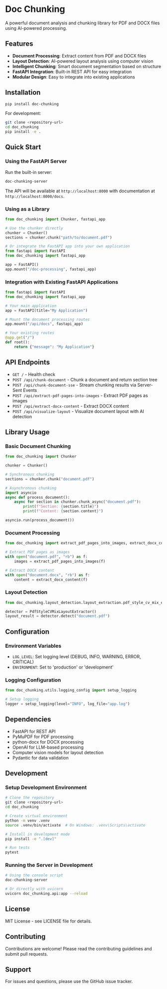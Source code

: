 # Doc Chunking

A powerful document analysis and chunking library for PDF and DOCX files using AI-powered processing.

## Features

- **Document Processing**: Extract content from PDF and DOCX files
- **Layout Detection**: AI-powered layout analysis using computer vision
- **Intelligent Chunking**: Smart document segmentation based on structure
- **FastAPI Integration**: Built-in REST API for easy integration
- **Modular Design**: Easy to integrate into existing applications

## Installation

```bash
pip install doc-chunking
```

For development:
```bash
git clone <repository-url>
cd doc_chunking
pip install -e .
```

## Quick Start

### Using the FastAPI Server

Run the built-in server:
```bash
doc-chunking-server
```

The API will be available at `http://localhost:8000` with documentation at `http://localhost:8000/docs`.

### Using as a Library

```python
from doc_chunking import Chunker, fastapi_app

# Use the chunker directly
chunker = Chunker()
sections = chunker.chunk("path/to/document.pdf")

# Or integrate the FastAPI app into your own application
from fastapi import FastAPI
from doc_chunking import fastapi_app

app = FastAPI()
app.mount("/doc-processing", fastapi_app)
```

### Integration with Existing FastAPI Applications

```python
from fastapi import FastAPI
from doc_chunking import fastapi_app

# Your main application
app = FastAPI(title="My Application")

# Mount the document processing routes
app.mount("/api/docs", fastapi_app)

# Your existing routes
@app.get("/")
def root():
    return {"message": "My Application"}
```

## API Endpoints

- `GET /` - Health check
- `POST /api/chunk-document` - Chunk a document and return section tree
- `POST /api/chunk-document-sse` - Stream chunking results via Server-Sent Events
- `POST /api/extract-pdf-pages-into-images` - Extract PDF pages as images
- `POST /api/extract-docx-content` - Extract DOCX content
- `POST /api/visualize-layout` - Visualize document layout with AI detection

## Library Usage

### Basic Document Chunking

```python
from doc_chunking import Chunker

chunker = Chunker()

# Synchronous chunking
sections = chunker.chunk("document.pdf")

# Asynchronous chunking
import asyncio
async def process_document():
    async for section in chunker.chunk_async("document.pdf"):
        print(f"Section: {section.title}")
        print(f"Content: {section.content}")

asyncio.run(process_document())
```

### Document Processing

```python
from doc_chunking import extract_pdf_pages_into_images, extract_docx_content

# Extract PDF pages as images
with open("document.pdf", "rb") as f:
    images = extract_pdf_pages_into_images(f)

# Extract DOCX content
with open("document.docx", "rb") as f:
    content = extract_docx_content(f)
```

### Layout Detection

```python
from doc_chunking.layout_detection.layout_extraction.pdf_style_cv_mix_extractor import PdfStyleCVMixLayoutExtractor

detector = PdfStyleCVMixLayoutExtractor()
layout_result = detector.detect("document.pdf")
```

## Configuration

### Environment Variables

- `LOG_LEVEL`: Set logging level (DEBUG, INFO, WARNING, ERROR, CRITICAL)
- `ENVIRONMENT`: Set to 'production' or 'development'

### Logging Configuration

```python
from doc_chunking.utils.logging_config import setup_logging

# Setup logging
logger = setup_logging(level="INFO", log_file="app.log")
```

## Dependencies

- FastAPI for REST API
- PyMuPDF for PDF processing
- python-docx for DOCX processing
- OpenAI for LLM-based processing
- Computer vision models for layout detection
- Pydantic for data validation

## Development

### Setup Development Environment

```bash
# Clone the repository
git clone <repository-url>
cd doc_chunking

# Create virtual environment
python -m venv .venv
source .venv/bin/activate  # On Windows: .venv\Scripts\activate

# Install in development mode
pip install -e ".[dev]"

# Run tests
pytest
```

### Running the Server in Development

```bash
# Using the console script
doc-chunking-server

# Or directly with uvicorn
uvicorn doc_chunking.api:app --reload
```

## License

MIT License - see LICENSE file for details.

## Contributing

Contributions are welcome! Please read the contributing guidelines and submit pull requests.

## Support

For issues and questions, please use the GitHub issue tracker.
